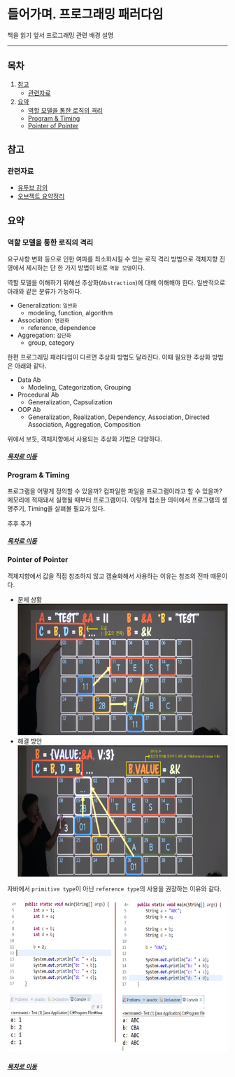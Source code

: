 들어가며. 프로그래밍 패러다임
=====
책을 읽기 앞서 프로그래밍 관련 배경 설명
- - -
## 목차
1. [참고](#참고)
	* [관련자료](#관련자료)
2. [요약](#요약)
	* [역할 모델을 통한 로직의 격리](#역할-모델을-통한-로직의-격리)
	* [Program & Timing](#Program-&-Timing)
	* [Pointer of Pointer](#Pointer-of-Pointer)


## 참고
### 관련자료
* [유투브 강의](https://www.youtube.com/watch?v=sWyZUzQW3IM&t=9s)
* [오브젝트 요약정리](../../../book/object/README.md)

## 요약
### 역할 모델을 통한 로직의 격리
요구사항 변화 등으로 인한 여파를 최소화시킬 수 있는 로직 격리 방법으로 객체지향 진영에서 제시하는 단 한 가지 방법이 바로 `역할 모델`이다.

역할 모델을 이해하기 위해선 추상화(`Abstraction`)에 대해 이해해야 한다. 일반적으로 아래와 같은 분류가 가능하다.

* Generalization: `일반화`
	* modeling, function, algorithm
* Association: `연관화`
	* reference, dependence
* Aggregation: `집단화`
	* group, category

한편 프로그래밍 패러다임이 다르면 추상화 방법도 달라진다. 이때 필요한 추상화 방법은 아래와 같다.

* Data Ab
	* Modeling, Categorization, Grouping
* Procedural Ab
	* Generalization, Capsulization
* OOP Ab
	* Generalization, Realization, Dependency, Association, Directed Association, Aggregation, Composition

위에서 보듯, 객체지향에서 사용되는 추상화 기법은 다양하다.
	
##### [목차로 이동](#목차)

### Program & Timing
프로그램을 어떻게 정의할 수 있을까? 컴파일한 파일을 프로그램이라고 할 수 있을까? 메모리에 적재돼서 실행될 때부터 프로그램이다. 이렇게 협소한 의미에서 프로그램의 생명주기, Timing을 살펴볼 필요가 있다.

추후 추가

##### [목차로 이동](#목차)

### Pointer of Pointer
객체지향에서 값을 직접 참조하지 않고 캡슐화해서 사용하는 이유는 참조의 전파 때문이다.

* 문제 상황  
	<img src="./img/pointer_of_pointer_1.png" width="600" height="300"></br>
* 해결 방안  
	<img src="./img/pointer_of_pointer_3.png" width="600" height="300"></br>

자바에서 `primitive type`이 아닌 `reference type`의 사용을 권장하는 이유와 같다.

<img src="./img/pointer_of_pointer_2.png" width="550" height="350"></br>

##### [목차로 이동](#목차)